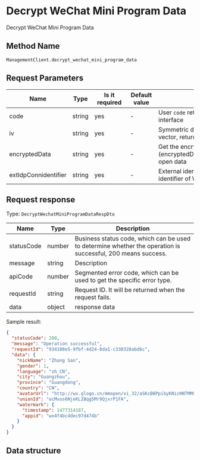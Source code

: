 # Decrypt WeChat Mini Program Data

<!--
Warning ⚠️:
Do not modify this document directly,
https://github.com/Authing/authing-docs-factory
Use this project to generate
-->

<LastUpdated />

Decrypt WeChat Mini Program Data

## Method Name

`ManagementClient.decrypt_wechat_mini_program_data`

## Request Parameters

| Name                 | Type   | <div style="width:80px">Is it required</div> | <div style="width:60px">Default value</div> | <div style="width:300px">Description</div>                            | <div style="width:200px">Sample value</div> |
| -------------------- | ------ | -------------------------------------------- | ------------------------------------------- | --------------------------------------------------------------------- | ------------------------------------------- |
| code                 | string | yes                                          | -                                           | User `code` returned by `wx.login` interface                          |                                             |
| iv                   | string | yes                                          | -                                           | Symmetric decryption algorithm initial vector, returned by WeChat     |                                             |
| encryptedData        | string | yes                                          | -                                           | Get the encrypted data (encryptedData) returned by WeChat open data   |                                             |
| extIdpConnidentifier | string | yes                                          | -                                           | External identity source connection identifier of WeChat mini program | `my-wxapp`                                  |

## Request response

Type: `DecryptWechatMiniProgramDataRespDto`

| Name       | Type   | Description                                                                                                  |
| ---------- | ------ | ------------------------------------------------------------------------------------------------------------ |
| statusCode | number | Business status code, which can be used to determine whether the operation is successful, 200 means success. |
| message    | string | Description                                                                                                  |
| apiCode    | number | Segmented error code, which can be used to get the specific error type.                                      |
| requestId  | string | Request ID. It will be returned when the request fails.                                                      |
| data       | object | response data                                                                                                |

Sample result:

```json
{
  "statusCode": 200,
  "message": "Operation successful",
  "requestId": "934108e5-9fbf-4d24-8da1-c330328abd6c",
  "data": {
    "nickName": "Zhang San",
    "gender": 1,
    "language": "zh_CN",
    "city": "Guangzhou",
    "province": "Guangdong",
    "country": "CN",
    "avatarUrl": "http://wx.qlogo.cn/mmopen/vi_32/aSKcBBPpibyKNicHNTMM0qJVh8Kjgiak2AHWr8MHM4WgMEm7GFhsf8OYrySdbvAMvTsw3mo8ibKicsnfN5pRjl1p8HQ/0",
    "unionId": "ocMvos6NjeKLIBqg5Mr9QjxrP1FA",
    "watermark": {
      "timestamp": 1477314187,
      "appid": "wx4f4bc4dec97d474b"
    }
  }
}
```

## Data structure
